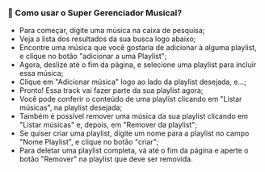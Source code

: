 ### 🎼 Como usar o Super Gerenciador Musical?

* Para começar, digite uma música na caixa de pesquisa;
* Veja a lista dos resultados da sua busca logo abaixo;
* Encontre uma música que você gostaria de adicionar à alguma playlist, e clique no botão "adicionar a uma Playlist";
* Agora, deslize até o fim da página, e selecione uma playlist para incluir essa música;
* Clique em "Adicionar música" logo ao lado da playlist desejada, e...;
* Pronto! Essa track vai fazer parte da sua playlist agora;
* Você pode conferir o conteúdo de uma playlist clicando em "Listar músicas", na playlist desejada;
* Também é possível remover uma música da sua playlist clicando em "Listar músicas" e, depois, em "Remover da playlist";
* Se quiser criar uma playlist, digite um nome para a playlist no campo "Nome Playlist", e clique no botão "criar";
* Para deletar uma playlist completa, vá até o fim da página e aperte o botão "Remover" na playlist que deve ser removida.
